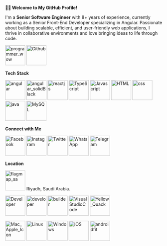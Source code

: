 **👨‍💻 Welcome to My GitHub Profile!**

I'm a **Senior Software Engineer** with 8+ years of experience, currently working as a Senior Front-End Developer specializing in Angular. Passionate about building scalable, efficient, and user-friendly web applications, I thrive in collaborative environments and love bringing ideas to life through code.


<a href="https://emoji.gg/emoji/15582-programmer-wow"><img src="https://cdn3.emoji.gg/emojis/15582-programmer-wow.png" width="64px" height="64px" alt="programmer_wow"></a>
<a href="https://emoji.gg/emoji/2751-github"><img src="https://cdn3.emoji.gg/emojis/2751-github.png" width="64px" height="64px" alt="Github"></a>


**Tech Stack**

<a href="https://emoji.gg/emoji/6573_angular"><img src="https://cdn3.emoji.gg/emojis/6573_angular.png" width="64px" height="64px" alt="angular"></a>
<a href="https://emoji.gg/emoji/4345_angular_solidBlack"><img src="https://cdn3.emoji.gg/emojis/4345_angular_solidBlack.png" width="64px" height="64px" alt="angular_solidBlack"></a>
<a href="https://emoji.gg/emoji/3203-reactjs"><img src="https://cdn3.emoji.gg/emojis/3203-reactjs.png" width="64px" height="64px" alt="reactjs"></a>
<a href="https://emoji.gg/emoji/8584-typescript"><img src="https://cdn3.emoji.gg/emojis/8584-typescript.png" width="64px" height="64px" alt="TypeScript"></a>
<a href="https://emoji.gg/emoji/8727-javascript"><img src="https://cdn3.emoji.gg/emojis/8727-javascript.png" width="64px" height="64px" alt="Javascript"></a>
<a href="https://emoji.gg/emoji/HTML"><img src="https://cdn3.emoji.gg/emojis/HTML.png" width="64px" height="64px" alt="HTML"></a>
<a href="https://emoji.gg/emoji/css"><img src="https://cdn3.emoji.gg/emojis/css.png" width="64px" height="64px" alt="css"></a>
<a href="https://emoji.gg/emoji/2147-java"><img src="https://cdn3.emoji.gg/emojis/2147-java.png" width="64px" height="64px" alt="java"></a>
<a href="https://emoji.gg/emoji/3046_MySQL"><img src="https://cdn3.emoji.gg/emojis/3046_MySQL.png" width="64px" height="64px" alt="MySQL"></a>

**Connect with Me**

<a href="https://emoji.gg/emoji/2116-facebook"><img src="https://cdn3.emoji.gg/emojis/2116-facebook.png" width="64px" height="64px" alt="Facebook"></a>
<a href="https://emoji.gg/emoji/9588-instagram"><img src="https://cdn3.emoji.gg/emojis/9588-instagram.png" width="64px" height="64px" alt="Instagram"></a>
<a href="https://emoji.gg/emoji/61074-twitter"><img src="https://cdn3.emoji.gg/emojis/61074-twitter.png" width="64px" height="64px" alt="Twitter"></a>
<a href="https://emoji.gg/emoji/7578-whatsapp"><img src="https://cdn3.emoji.gg/emojis/7578-whatsapp.png" width="64px" height="64px" alt="WhatsApp"></a>
<a href="https://emoji.gg/emoji/2002-telegram"><img src="https://cdn3.emoji.gg/emojis/2002-telegram.png" width="64px" height="64px" alt="Telegram"></a>

**Location**

<a href="https://emoji.gg/emoji/8503-flagmap-sa"><img src="https://cdn3.emoji.gg/emojis/8503-flagmap-sa.png" width="64px" height="64px" alt="flagmap_sa"></a> Riyadh, Saudi Arabia.




<a href="https://emoji.gg/emoji/81639-developer"><img src="https://cdn3.emoji.gg/emojis/81639-developer.png" width="64px" height="64px" alt="Developer"></a>
<a href="https://emoji.gg/emoji/31886-developer"><img src="https://cdn3.emoji.gg/emojis/31886-developer.png" width="64px" height="64px" alt="developer"></a>
<a href="https://emoji.gg/emoji/74376-builder"><img src="https://cdn3.emoji.gg/emojis/74376-builder.png" width="64px" height="64px" alt="builder"></a>
<a href="https://emoji.gg/emoji/8796-visualstudiocode"><img src="https://cdn3.emoji.gg/emojis/8796-visualstudiocode.png" width="64px" height="64px" alt="VisualStudioCode"></a>
<a href="https://emoji.gg/emoji/53449-yellow-quack"><img src="https://cdn3.emoji.gg/emojis/53449-yellow-quack.png" width="64px" height="64px" alt="Yellow_Quack"></a>

<a href="https://emoji.gg/emoji/4612-mac-apple-icon"><img src="https://cdn3.emoji.gg/emojis/4612-mac-apple-icon.png" width="64px" height="64px" alt="Mac_Apple_Icon"></a>
<a href="https://emoji.gg/emoji/9672-linux"><img src="https://cdn3.emoji.gg/emojis/9672-linux.png" width="64px" height="64px" alt="Linux"></a>
<a href="https://emoji.gg/emoji/32993-windows"><img src="https://cdn3.emoji.gg/emojis/32993-windows.png" width="64px" height="64px" alt="Windows"></a>
<a href="https://emoji.gg/emoji/84527-ios"><img src="https://cdn3.emoji.gg/emojis/84527-ios.png" width="64px" height="64px" alt="iOS"></a>
<a href="https://emoji.gg/emoji/80802-androidfit"><img src="https://cdn3.emoji.gg/emojis/80802-androidfit.png" width="64px" height="64px" alt="androidfit"></a>
